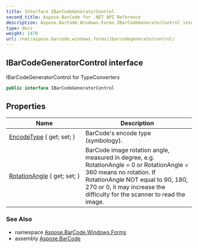 ```yaml
---
title: Interface IBarCodeGeneratorControl
second_title: Aspose.BarCode for .NET API Reference
description: Aspose.BarCode.Windows.Forms.IBarCodeGeneratorControl interface. IBarCodeGeneratorControl for TypeConverters
type: docs
weight: 1470
url: /net/aspose.barcode.windows.forms/ibarcodegeneratorcontrol/
---
```

## IBarCodeGeneratorControl interface

IBarCodeGeneratorControl for TypeConverters

```csharp
public interface IBarCodeGeneratorControl
```

## Properties

| Name | Description |
| --- | --- |
| [EncodeType](../../aspose.barcode.windows.forms/ibarcodegeneratorcontrol/encodetype/) { get; set; } | BarCode's encode type (symbology). |
| [RotationAngle](../../aspose.barcode.windows.forms/ibarcodegeneratorcontrol/rotationangle/) { get; set; } | BarCode image rotation angle, measured in degree, e.g. RotationAngle = 0 or RotationAngle = 360 means no rotation. If RotationAngle NOT equal to 90, 180, 270 or 0, it may increase the difficulty for the scanner to read the image. |

### See Also

* namespace [Aspose.BarCode.Windows.Forms](../../aspose.barcode.windows.forms/)
* assembly [Aspose.BarCode](../../)


